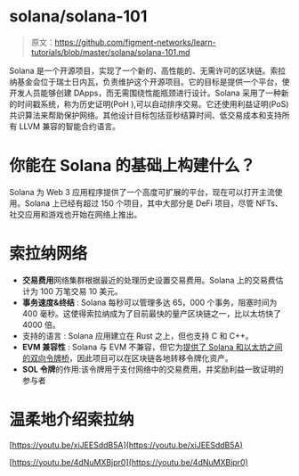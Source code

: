 # solana/solana-101

> 原文：<https://github.com/figment-networks/learn-tutorials/blob/master/solana/solana-101.md>

Solana 是一个开源项目，实现了一个新的、高性能的、无需许可的区块链。索拉纳基金会位于瑞士日内瓦，负责维护这个开源项目。它的目标是提供一个平台，使开发人员能够创建 DApps，而无需围绕性能瓶颈进行设计。Solana 采用了一种新的时间戳系统，称为历史证明(PoH ),可以自动排序交易。它还使用利益证明(PoS)共识算法来帮助保护网络。其他设计目标包括亚秒结算时间、低交易成本和支持所有 LLVM 兼容的智能合约语言。

# 你能在 Solana 的基础上构建什么？

Solana 为 Web 3 应用程序提供了一个高度可扩展的平台，现在可以打开主流使用。Solana 上已经有超过 150 个项目，其中大部分是 DeFi 项目，尽管 NFTs、社交应用和游戏也开始在网络上推出。

# **索拉纳网络**

*   **交易费用**网络集群根据最近的处理历史设置交易费用。Solana 上的交易费估计为 100 万笔交易 10 美元。
*   **事务速度&终结** : Solana 每秒可以管理多达 65，000 个事务，阻塞时间为 400 毫秒。这使得索拉纳成为了目前最快的量产区块链之一，比以太坊快了 4000 倍。
*   支持的语言 : Solana 应用建立在 Rust 之上，但也支持 C 和 C++。
*   **EVM 兼容性** : Solana 与 EVM 不兼容，但它为[提供了 Solana 和以太坊之间的双向令牌桥](https://solana.com/wormhole)，因此项目可以在区块链各地转移令牌化资产。
*   **SOL 令牌**的作用:该令牌用于支付网络中的交易费用，并奖励利益一致证明的参与者

# 温柔地介绍索拉纳

[https://youtu.be/xiJEESddB5A](https://youtu.be/xiJEESddB5A)

[https://youtu.be/4dNuMXBjpr0](https://youtu.be/4dNuMXBjpr0)